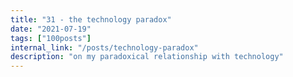 ```yaml
---
title: "31 - the technology paradox"
date: "2021-07-19"
tags: ["100posts"]
internal_link: "/posts/technology-paradox"
description: "on my paradoxical relationship with technology"
---
```


